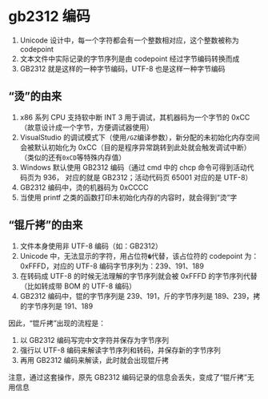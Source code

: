 # gb2312 编码

1. Unicode 设计中，每一个字符都会有一个整数相对应，这个整数被称为 codepoint
2. 文本文件中实际记录的字节序列是由 codepoint 经过字节编码转换而成
3. GB2312 就是这样的一种字节编码，UTF-8 也是这样一种字节编码

## “烫”的由来

1. x86 系列 CPU 支持软中断 INT 3 用于调试，其机器码为一个字节的 0xCC（故意设计成一个字节，方便调试器使用）
2. VisualStudio 的调试模式下（使用`/GZ`编译参数），新分配的未初始化内存空间会被默认初始化为 0xCC（目的是程序异常跳转到此处就会触发调试中断）（类似的还有`0xCD`等特殊内存值）
3. Windows 默认使用 GB2312 编码（通过 cmd 中的 chcp 命令可得到活动代码页为 936， 对应的就是 GB2312；活动代码页 65001 对应的是 UTF-8）
4. GB2312 编码中，烫的机器码为 0xCCCC
5. 当使用 printf 之类的函数打印未初始化内存的内容时，就会得到“烫”字

## “锟斤拷”的由来

1. 文件本身使用非 UTF-8 编码（如：GB2312）
2. Unicode 中，无法显示的字符，用占位符`�`代替，该占位符的 codepoint 为：0xFFFD，对应的 UTF-8 编码字节序列为：239、191、189
3. 在转码成 UTF-8 的时候无法理解的字节序列就会被 0xFFFD 的字节序列代替（比如转成带 BOM 的 UTF-8 编码）
4. GB2312 编码中，锟的字节序列是 239、191，斤的字节序列是 189、239，拷的字节序列是 191、189

因此，“锟斤拷”出现的流程是：

1. 以 GB2312 编码写完中文字符并保存为字节序列
2. 强行以 UTF-8 编码来解读字节序列和转码，并保存新的字节序列
3. 再用 GB2312 编码来解读，此时就会出现锟斤拷

注意，通过这套操作，原先 GB2312 编码记录的信息会丢失，变成了“锟斤拷”无用信息
